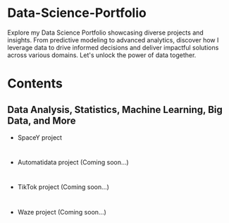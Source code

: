 # Data-Science-Portfolio
Explore my Data Science Portfolio showcasing diverse projects and insights. From predictive modeling to advanced analytics, discover how I leverage data to drive informed decisions and deliver impactful solutions across various domains. Let's unlock the power of data together.


# Contents
## Data Analysis, Statistics, Machine Learning, Big Data, and More

  - SpaceY project
      
#
  - Automatidata project (Coming soon...)
#
  - TikTok project (Coming soon...)
# 
  - Waze project (Coming soon...)
